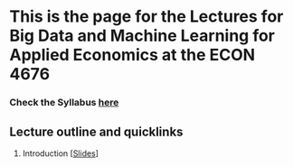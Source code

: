 # This is the page for the Lectures for Big Data and Machine Learning for Applied Economics at the ECON 4676  
### Check the Syllabus [here](https://github.com/ECON-4676-UNIANDES/Syllabus)


## Lecture outline and quicklinks

1. Introduction \[[Slides](https://github.com/ECON-4676-UNIANDES/lectures/blob/master/Lecture1/Lecture1_slides.html)\]

